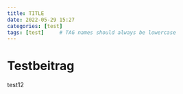 ```yaml
---
title: TITLE
date: 2022-05-29 15:27
categories: [test]
tags: [test]     # TAG names should always be lowercase
---
```

# Testbeitrag
test12